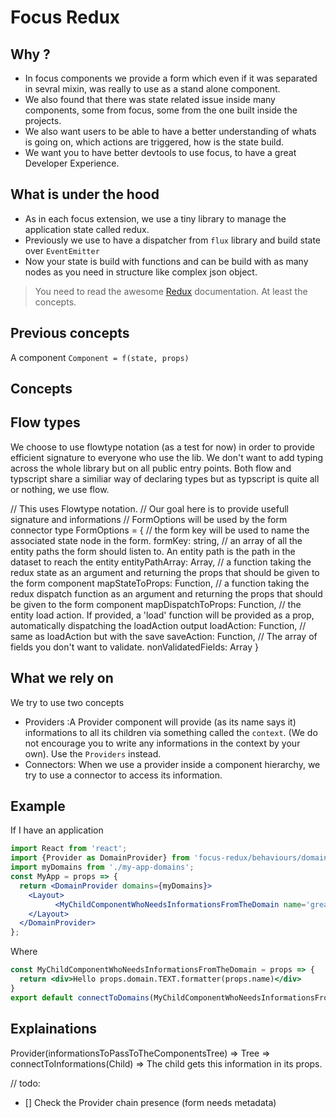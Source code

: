 # Focus Redux

## Why ?

- In focus components we provide a form which even if it was separated in sevral mixin, was really to use as a stand alone component.
- We also found that there was state related issue inside many components, some from focus, some from the one built inside the projects.
- We also want users to be able to have a better understanding of whats is going on, which actions are triggered, how is the state build.
- We want you to have better devtools to use focus, to have a great Developer Experience.

## What is under the hood

- As in each focus extension, we use a tiny library to  manage the application state called redux.
- Previously we use to have a dispatcher from `flux` library and build state over `EventEmitter`
- Now your state is build with functions and can be build with as many nodes as you need in structure like complex json object.

> You need to read the awesome [Redux](http://redux.js.org/) documentation. At least the concepts.

## Previous concepts

A component `Component = f(state, props)`


## Concepts

## Flow types

We choose to use flowtype notation (as a test for now) in order to provide efficient signature to everyone who use the lib.
We don't want to add typing across the whole library but on all public entry points.
Both flow and typscript share a similiar way of declaring types but as typscript is quite all or nothing, we use flow.

// This uses Flowtype notation.
// Our goal here is to provide usefull signature and informations
// FormOptions will be used by the form connector
type FormOptions = {
  // the form key will be used to name the associated state node in the form.
  formKey: string,
  // an array of all the entity paths the form should listen to. An entity path is the path in the dataset to reach the entity
  entityPathArray:  Array<string>,
  // a function taking the redux state as an argument and returning the props that should be given to the form component
  mapStateToProps: Function,
  // a function taking the redux dispatch function as an argument and returning the props that should be given to the form component
  mapDispatchToProps: Function,
  // the entity load action. If provided, a 'load' function will be provided as a prop, automatically dispatching the loadAction output
  loadAction: Function,
  // same as loadAction but with the save
  saveAction: Function,
  // The array of fields you don't want to validate.
  nonValidatedFields: Array<string>
}




## What we rely on

We try to use two concepts
- Providers :A Provider component will provide (as its name says it) informations to all its children via something called the `context`. (We do not encourage you to write any informations in the context by your own). Use the `Providers` instead.
- Connectors: When we use a provider inside a component hierarchy, we try to use a connector to access its information.

## Example

If I have an application
```jsx
import React from 'react';
import {Provider as DomainProvider} from 'focus-redux/behaviours/domain';
import myDomains from './my-app-domains';
const MyApp = props => {
  return <DomainProvider domains={myDomains}>
    <Layout>
          <MyChildComponentWhoNeedsInformationsFromTheDomain name='great tutorial'/>
    </Layout>
  </DomainProvider>
};
```

Where
```jsx
const MyChildComponentWhoNeedsInformationsFromTheDomain = props => {
  return <div>Hello props.domain.TEXT.formatter(props.name)</div>
}
export default connectToDomains(MyChildComponentWhoNeedsInformationsFromTheDomain);
```

## Explainations

Provider(informationsToPassToTheComponentsTree) => Tree => connectToInformations(Child) => The child gets this information in its props.


// todo:

- [] Check the Provider chain presence (form needs metadata)
